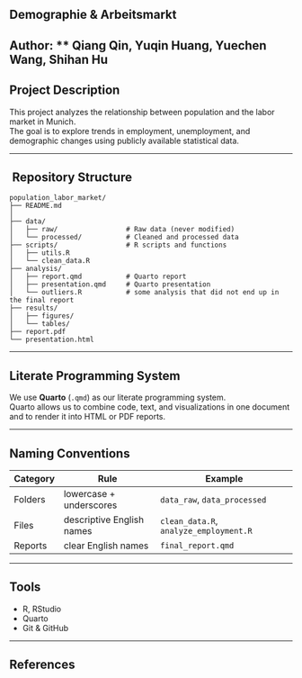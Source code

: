## Demographie & Arbeitsmarkt

## Author: ** Qiang Qin, Yuqin Huang, Yuechen Wang, Shihan Hu

##  Project Description
This project analyzes the relationship between population and the labor market in Munich.  
The goal is to explore trends in employment, unemployment, and demographic changes using publicly available statistical data.

---

## ️ Repository Structure
```
population_labor_market/
├── README.md
│
├── data/
│   ├── raw/                 # Raw data (never modified)
│   └── processed/           # Cleaned and processed data
├── scripts/                 # R scripts and functions
│   ├── utils.R
│   └── clean_data.R
├── analysis/
│   ├── report.qmd           # Quarto report
│   ├── presentation.qmd     # Quarto presentation
│   └── outliers.R           # some analysis that did not end up in the final report
├── results/
│   ├── figures/
│   └── tables/
├── report.pdf
└── presentation.html

```

---

## Literate Programming System
We use **Quarto** (`.qmd`) as our literate programming system.  
Quarto allows us to combine code, text, and visualizations in one document and to render it into HTML or PDF reports.

---

##  Naming Conventions
| Category | Rule | Example |
|-----------|------|----------|
| Folders | lowercase + underscores | `data_raw`, `data_processed` |
| Files | descriptive English names | `clean_data.R`, `analyze_employment.R` |
| Reports | clear English names | `final_report.qmd` |

---


##  Tools
- R, RStudio  
- Quarto  
- Git & GitHub

---

##  References

